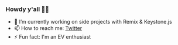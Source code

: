 ### Howdy y'all 👋🤠

- 🔭 I’m currently working on side projects with Remix & Keystone.js
- 📫 How to reach me: [Twitter](https://twitter.com/sethdavis512)
- ⚡ Fun fact: I'm an EV enthusiast
